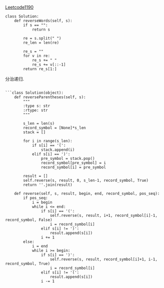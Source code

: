 [Leetcode1190](https://leetcode-cn.com/problems/reverse-words-in-a-string-iii/)  

```
class Solution:
    def reverseWords(self, s):
        if s == "":
            return s
        
        re = s.split(" ")
        re_len = len(re)

        re_s = "" 
        for v in re:
            re_s += " "
            re_s += v[::-1]
        return re_s[1:]
```  

分治递归.  
```

```class Solution(object):
    def reverseParentheses(self, s):
        """
        :type s: str
        :rtype: str
        """
        
        s_len = len(s)
        record_symbol = [None]*s_len
        stack = []
        
        for i in range(s_len):
            if s[i] == '(':
                stack.append(i)
            elif s[i] == ')':
                pre_symbol = stack.pop()
                record_symbol[pre_symbol] = i
                record_symbol[i] = pre_symbol

        result = []      
        self.reverse(s, result, 0, s_len-1, record_symbol, True)
        return ''.join(result)
        
    def reverse(self, s, result, begin, end, record_symbol, pos_seq):
        if pos_seq:
            i = begin
            while i <= end:
                if s[i] == '(':
                    self.reverse(s, result, i+1, record_symbol[i]-1, record_symbol, False)
                    i = record_symbol[i]
                elif s[i] != ')':
                    result.append(s[i])
                i += 1
        else:
            i = end
            while i >= begin:
                if s[i] == ')':
                    self.reverse(s, result, record_symbol[i]+1, i-1, record_symbol, True)
                    i = record_symbol[i]
                elif s[i] != '(':
                    result.append(s[i])
                i -= 1
